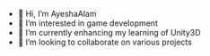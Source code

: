 - 👋 Hi, I’m AyeshaAlam
- 👀 I’m interested in game development
- 🌱 I’m currently enhancing my learning of Unity3D
- 💞️ I’m looking to collaborate on various projects

<!---
AyeshaAlam114/AyeshaAlam114 is a ✨ special ✨ repository because its `README.md` (this file) appears on your GitHub profile.
You can click the Preview link to take a look at your changes.
--->
